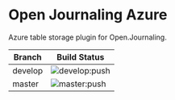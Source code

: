 # Open Journaling Azure

Azure table storage plugin for Open.Journaling.  

Branch      | Build Status
------------|--------
develop     | ![develop:push](https://github.com/kaleho/open-journaling-azure/workflows/develop:push/badge.svg)
master      | ![master:push](https://github.com/kaleho/open-journaling-azure/workflows/master:push/badge.svg)